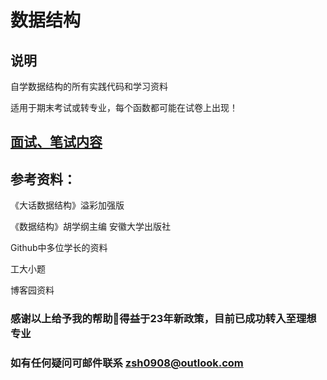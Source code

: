 # 数据结构
## 说明
自学数据结构的所有实践代码和学习资料

适用于期末考试或转专业，每个函数都可能在试卷上出现！

## [面试、笔试内容](https://github.com/Chiu-xaH/DataStructure/blob/main/EXAM.md)

## 参考资料：

《大话数据结构》溢彩加强版

《数据结构》胡学纲主编 安徽大学出版社

 Github中多位学长的资料 

 工大小题

 博客园资料 

### 感谢以上给予我的帮助🙏得益于23年新政策，目前已成功转入至理想专业
### 如有任何疑问可邮件联系 zsh0908@outlook.com
